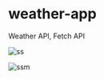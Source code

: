 # weather-app
Weather API, Fetch API


![ss](https://github.com/user-attachments/assets/78b3e9c9-a20d-42b5-9125-22cf97d82fd4)


![ssm](https://github.com/user-attachments/assets/2f5cb88b-a25d-4161-a2b9-46488d0a8bb7)
